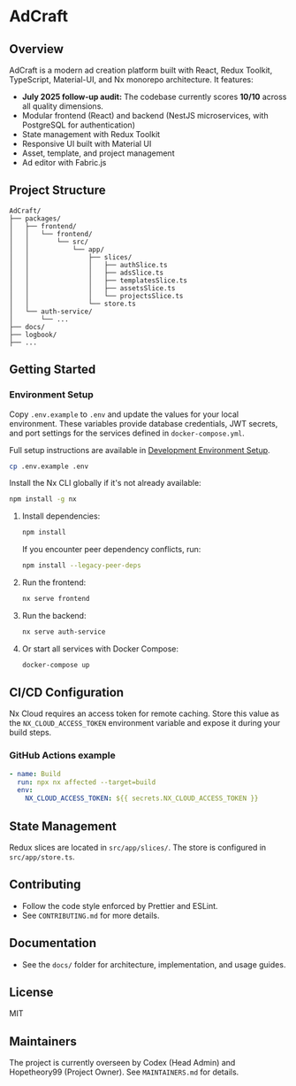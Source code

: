 # AdCraft

## Overview

AdCraft is a modern ad creation platform built with React, Redux Toolkit, TypeScript, Material-UI, and Nx monorepo architecture. It features:

- **July 2025 follow-up audit:** The codebase currently scores **10/10** across all quality dimensions.
- Modular frontend (React) and backend (NestJS microservices, with PostgreSQL for authentication)
- State management with Redux Toolkit
- Responsive UI built with Material UI
- Asset, template, and project management
- Ad editor with Fabric.js

## Project Structure

```
AdCraft/
├── packages/
│   ├── frontend/
│   │   └── frontend/
│   │       └── src/
│   │           └── app/
│   │               ├── slices/
│   │               │   ├── authSlice.ts
│   │               │   ├── adsSlice.ts
│   │               │   ├── templatesSlice.ts
│   │               │   ├── assetsSlice.ts
│   │               │   └── projectsSlice.ts
│   │               └── store.ts
│   └── auth-service/
│       └── ...
├── docs/
├── logbook/
├── ...
```

## Getting Started

### Environment Setup

Copy `.env.example` to `.env` and update the values for your local environment. These variables provide database credentials, JWT secrets, and port settings for the services defined in `docker-compose.yml`.

Full setup instructions are available in [Development Environment Setup](docs/project_files/AdCraft%20-%20Development%20Environment%20Setup.md).

```bash
cp .env.example .env
```

Install the Nx CLI globally if it's not already available:

```bash
npm install -g nx
```

1. Install dependencies:
   ```bash
   npm install
   ```
   If you encounter peer dependency conflicts, run:
   ```bash
   npm install --legacy-peer-deps
   ```
2. Run the frontend:
   ```bash
   nx serve frontend
   ```
3. Run the backend:
   ```bash
   nx serve auth-service
   ```
4. Or start all services with Docker Compose:
   ```bash
   docker-compose up
   ```

## CI/CD Configuration

Nx Cloud requires an access token for remote caching. Store this value as the `NX_CLOUD_ACCESS_TOKEN` environment variable and expose it during your build steps.

### GitHub Actions example

```yaml
- name: Build
  run: npx nx affected --target=build
  env:
    NX_CLOUD_ACCESS_TOKEN: ${{ secrets.NX_CLOUD_ACCESS_TOKEN }}
```

## State Management

Redux slices are located in `src/app/slices/`. The store is configured in `src/app/store.ts`.

## Contributing

- Follow the code style enforced by Prettier and ESLint.
- See `CONTRIBUTING.md` for more details.

## Documentation

- See the `docs/` folder for architecture, implementation, and usage guides.

## License

MIT

## Maintainers

The project is currently overseen by Codex (Head Admin) and Hopetheory99 (Project Owner). See `MAINTAINERS.md` for details.
